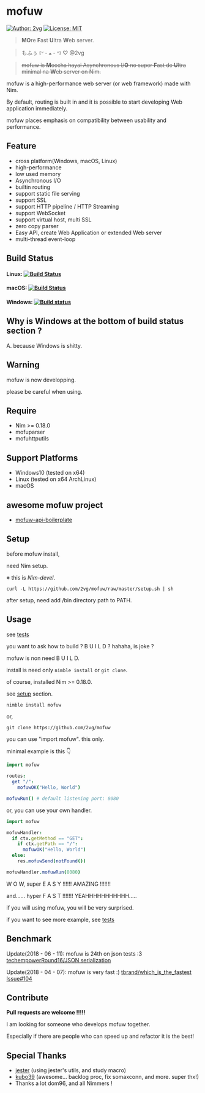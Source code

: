 # mofuw 

[![Author: 2vg](https://img.shields.io/badge/mofuw-%C2%B0%CA%9A%20%C9%9E%C2%B0-green.svg)](https://github.com/2vg/mofuw)
[![License: MIT](https://img.shields.io/badge/License-MIT-green.svg)](https://opensource.org/licenses/MIT)

> **MO**re **F**ast **U**ltra **W**eb server.

> もふぅ ꒰ᐡ - ﻌ - ᐡ꒱ ♡ @2vg

> ~~mofuw is **M**eccha hayai Asynchronous I/**O** no super **F**ast de **U**ltra minimal na **W**eb server on Nim.~~

mofuw is a high-performance web server (or web framework) made with Nim.

By default, routing is built in and it is possible to start developing Web application immediately.

mofuw places emphasis on compatibility between usability and performance.

## Feature
- cross platform(Windows, macOS, Linux)
- high-performance
- low used memory
- Asynchronous I/O
- builtin routing
- support static file serving
- support SSL
- support HTTP pipeline / HTTP Streaming
- support WebSocket
- support virtual host, multi SSL
- zero copy parser
- Easy API, create Web Application or extended Web server
- multi-thread event-loop

## Build Status

#### Linux: [![Build Status](https://semaphoreci.com/api/v1/2vg/mofuw/branches/master/badge.svg)](https://semaphoreci.com/2vg/mofuw)

#### macOS: [![Build Status](https://travis-ci.org/2vg/mofuw.svg?branch=master)](https://travis-ci.org/2vg/mofuw)

#### Windows: [![Build status](https://ci.appveyor.com/api/projects/status/m6g40k0fd3m1w08t?svg=true)](https://ci.appveyor.com/project/2vg/mofuw)

## Why is Windows at the bottom of build status section ?
A. because Windows is shitty.

## Warning
mofuw is now developping.

please be careful when using.

## Require
- Nim >= 0.18.0
- mofuparser
- mofuhttputils

## Support Platforms
- Windows10 (tested on x64)
- Linux (tested on x64 ArchLinux)
- macOS

## awesome mofuw project
- [mofuw-api-boilerplate](https://github.com/OdaDaisuke/mofuw-api-boilerplate)

## Setup
before mofuw install, 

need Nim setup.

※ this is *Nim-devel*.

```shell
curl -L https://github.com/2vg/mofuw/raw/master/setup.sh | sh
```

after setup, need add /bin directory path to PATH.

## Usage
see [tests](https://github.com/2vg/mofuw/blob/master/tests)

you want to ask how to build ? B U I L D ? hahaha, is joke ?

mofuw is non need B U I L D.

install is need only `nimble install` or `git clone`.

of course, installed Nim >= 0.18.0.

see [setup](https://github.com/2vg/mofuw/blob/master/README.md#setup) section.

```sh
nimble install mofuw
```

or,

```
git clone https://github.com/2vg/mofuw
```

you can use "import mofuw". this only.

minimal example is this 👇

```nim
import mofuw

routes:
  get "/":
    mofuwOK("Hello, World")

mofuwRun() # default listening port: 8080
```

or, you can use your own handler.

```nim
import mofuw

mofuwHandler:
  if ctx.getMethod == "GET":
    if ctx.getPath == "/":
      mofuwOK("Hello, World")
  else:
    res.mofuwSend(notFound())

mofuwHandler.mofuwRun(8080)
```

W O W, super E A S Y !!!!!! AMAZING !!!!!!!

and...... hyper F A S T !!!!!!! YEAHHHHHHHHHHH.....

if you will using mofuw, you will be very surprised.

if you want to see more example, see [tests](https://github.com/2vg/mofuw/tree/master/tests)

## Benchmark
Update(2018 - 06 - 11): mofuw is 24th on json tests :3 [techempowerRound16/JSON serialization](https://www.techempower.com/benchmarks/#section=data-r16&hw=ph&test=json)

Update(2018 - 04 - 07): mofuw is very fast :) [tbrand/which_is_the_fastest Issue#104](https://github.com/tbrand/which_is_the_fastest/issues/101#issuecomment-379293774)

## Contribute
**Pull requests are welcome !!!!!**

I am looking for someone who develops mofuw together.

Especially if there are people who can speed up and refactor it is the best!

## Special Thanks
- [jester](https://github.com/dom96/jester) (using jester's utils, and study macro)
- [kubo39](https://github.com/kubo39) (awesome... backlog proc, fix somaxconn, and more. super thx!)
- Thanks a lot dom96, and all Nimmers !